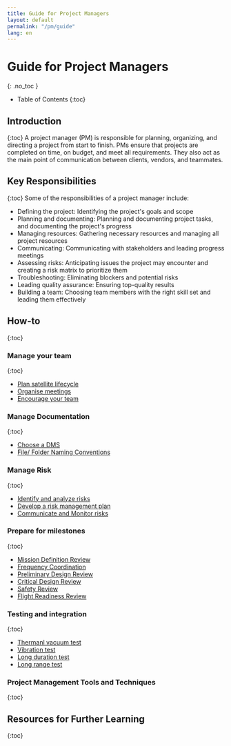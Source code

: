 ```yaml
---
title: Guide for Project Managers
layout: default
permalink: "/pm/guide"
lang: en
---
```


# Guide for Project Managers
{: .no_toc }


- Table of Contents
{:toc}

## Introduction
{:toc}
A project manager (PM) is responsible for planning, organizing, and directing a project from start to finish. PMs ensure that projects are completed on time, on budget, and meet all requirements. They also act as the main point of communication between clients, vendors, and teammates. 

## Key Responsibilities
{:toc}
Some of the responsibilities of a project manager include:
- Defining the project: Identifying the project's goals and scope 
- Planning and documenting: Planning and documenting project tasks, and documenting the project's progress 
- Managing resources: Gathering necessary resources and managing all project resources 
- Communicating: Communicating with stakeholders and leading progress meetings 
- Assessing risks: Anticipating issues the project may encounter and creating a risk matrix to prioritize them 
- Troubleshooting: Eliminating blockers and potential risks 
- Leading quality assurance: Ensuring top-quality results 
- Building a team: Choosing team members with the right skill set and leading them effectively


## How-to
{:toc}

### Manage your team
{:toc}

- [Plan satellite lifecycle]({{site.url}}/project-managers/pm-lifecycle-plan)
- [Organise meetings]({{site.url}}/project-managers/pm-org-meetings)
- [Encourage your team]({{site.url}}/project-managers/pm-encourage-team)


### Manage Documentation 
{:toc}

- [Choose a DMS]({{site.url}}/project-managers/pm-choose-a-dms)
- [File/ Folder Naming Conventions]({{site.url}}/project-managers/pm-naming-conventions)

### Manage Risk 
{:toc}
- [Identify and analyze risks]({{site.url}}/project-managers/pm-identify-analyze-risks)
- [Develop a risk management plan]({{site.url}}/project-managers/pm-risk-mgmt-plan)
- [Communicate and Monitor risks]({{site.url}}/project-managers/pm-monitor-risk)


### Prepare for milestones
{:toc}

- [Mission Definition Review]({{site.url}}/project-managers/pm-mdr)
- [Frequency Coordination]({{site.url}}/project-managers/pm-freq-coord)
- [Preliminary Design Review]({{site.url}}/project-managers/pm-pdr)
- [Critical Design Review]({{site.url}}/project-managers/pm-cdr)
- [Safety Review]({{site.url}}/project-managers/pm-safety-review)
- [Flight Readiness Review]({{site.url}}/project-managers/pm-frr)

### Testing and integration
{:toc}
- [Thermanl vacuum test]({{site.url}}/project-managers/pm-tvt)
- [Vibration test]({{site.url}}/project-managers/pm-vt)
- [Long duration test]({{site.url}}/project-managers/pm-ldt)
- [Long range test]({{site.url}}/project-managers/pm-ldt)


### Project Management Tools and Techniques
{:toc}


## Resources for Further Learning
{:toc}
